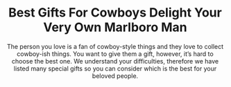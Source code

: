 ---
layout: post
title: Best Gifts For Cowboys Delight Your Very Own Marlboro Man
subtitle: The person you love is a fan of cowboy-style things and they love to collect cowboy-ish things. You want to give them a gift, however, it’s hard to choose the best one. We understand your difficulties, therefore we have listed many special gifts so you can consider which is the best for your beloved people.
header-img: "img/post/2023/09/copied/medium_gifts_for_cowboys_0c28442db9.jpg"
header-style: text
permalink: "/gifts-for-cowboys/"
catalog: true
tags:
  - Recipients 
  - Men
---  